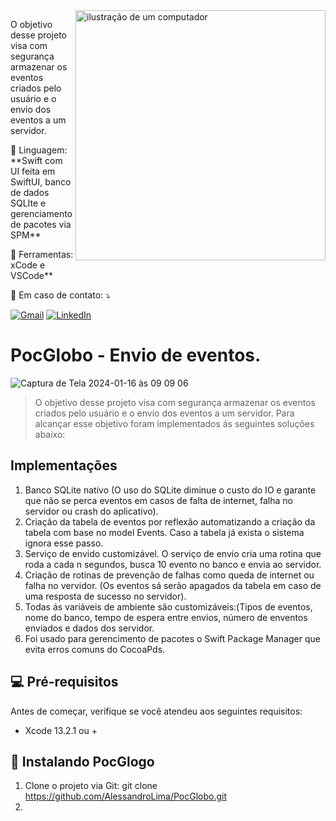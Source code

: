 <img src="https://raw.githubusercontent.com/MicaelliMedeiros/micaellimedeiros/master/image/computer-illustration.png" alt="ilustração de um computador" min-width="400px" max-width="400px" width="400px" align="right">

<p align="left"> 
  O objetivo desse projeto visa com segurança armazenar os eventos criados pelo usuário e o envio dos eventos a um servidor.
</p>
<p align="left">
  🦄 Linguagem: **Swift com UI feita em SwiftUI, banco de dados SQLIte e gerenciamento de pacotes via SPM**
</p>

<p align="left">
  💼 Ferramentas: xCode e VSCode**
</p>

<p align="left">
  💌 Em caso de contato: ⤵️
</p>

<p align="left">
  <a href="#" title="Gmail">
  <img src="https://img.shields.io/badge/-Gmail-FF0000?style=flat-square&labelColor=FF0000&logo=gmail&logoColor=white&link=aletlima@gmail.com" alt="Gmail"/></a>
  <a href="#" title="LinkedIn">
  <img src="https://img.shields.io/badge/-Linkedin-0e76a8?style=flat-square&logo=Linkedin&logoColor=white&link=(https://www.linkedin.com/in/alessandro-teixeira-lima-11ba2421/" alt="LinkedIn"/></a>
</p>

# PocGlobo - Envio de eventos.

![Captura de Tela 2024-01-16 às 09 09 06](https://github.com/AlessandroLima/PocGlobo/assets/515100/e45a32b8-6656-456e-9e04-f0c2d3f5cfeb)

> O objetivo desse projeto visa com segurança armazenar os eventos criados pelo usuário e o envio dos eventos a um servidor. Para alcançar esse objetivo foram implementados ás seguintes soluções abaixo:

## Implementações

1. Banco SQLite nativo (O uso do SQLite diminue o custo do IO e garante que não se perca eventos em casos de falta de internet, falha no servidor ou crash do aplicativo).
2. Criação da tabela de eventos por reflexão automatizando a criação da tabela com base no model Events. Caso a tabela já exista o sistema ignora esse passo.
3. Serviço de envido customizável. O serviço de envio cria uma rotina que roda a cada n segundos, busca 10 evento no banco e envia ao servidor.
4. Criação de rotinas de prevenção de falhas como queda de internet ou falha no vervidor. (Os eventos sá serão apagados da tabela em caso de uma resposta de sucesso no servidor).
5. Todas ás variáveis de ambiente são customizáveis:(Tipos de eventos, nome do banco, tempo de espera entre envios, número de enventos enviados e dados dos servidor.
6. Foi usado para gerencimento de pacotes o Swift Package Manager que evita erros comuns do CocoaPds.

## 💻 Pré-requisitos

Antes de começar, verifique se você atendeu aos seguintes requisitos:

- Xcode 13.2.1 ou +

## 🚀 Instalando PocGlogo

1. Clone o projeto via Git: git clone https://github.com/AlessandroLima/PocGlobo.git
2. 
